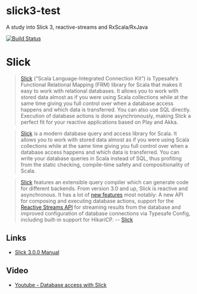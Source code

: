 # slick3-test
A study into Slick 3, reactive-streams and RxScala/RxJava

[![Build Status](https://travis-ci.org/dnvriend/slick3-test.svg?branch=master)](https://travis-ci.org/dnvriend/slick3-test)

# Slick
> [Slick](http://slick.typesafe.com) (“Scala Language-Integrated Connection Kit”) is Typesafe‘s Functional Relational Mapping (FRM) library for Scala that makes it easy to work with relational databases. It allows you to work with stored data almost as if you were using Scala collections while at the same time giving you full control over when a database access happens and which data is transferred. You can also use SQL directly. Execution of database actions is done asynchronously, making Slick a perfect fit for your reactive applications based on Play and Akka.

> [Slick](http://slick.typesafe.com) is a modern database query and access library for Scala. It allows you to work with stored data almost as if you were using Scala collections while at the same time giving you full control over when a database access happens and which data is transferred. You can write your database queries in Scala instead of SQL, thus profiting from the static checking, compile-time safety and compositionality of Scala. 

> [Slick](http://slick.typesafe.com) features an extensible query compiler which can generate code for different backends. From version 3.0 and up, Slick is reactive and asynchronous. It has a lot of [new features](http://slick.typesafe.com/news/2015/04/29/slick-3.0.0-released.html) most notably: A new API for composing and executing database actions, support for the [Reactive Streams API](http://www.reactive-streams.org) for streaming results from the database and improved configuration of database connections via Typesafe Config, including built-in support for HikariCP.
-- <quote>[Slick](http://slick.typesafe.com)</quote>

## Links
- [Slick 3.0.0 Manual](http://slick.typesafe.com/doc/3.0.0/index.html)

## Video
- [Youtube - Database access with Slick](https://www.youtube.com/watch?v=BDVpvneFNeI)

